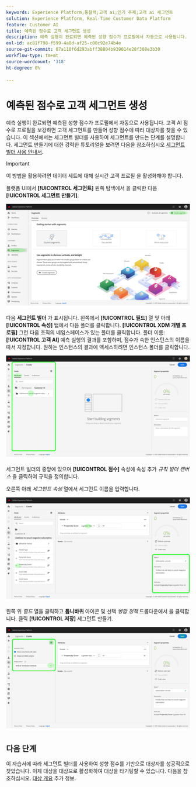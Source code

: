 ```yaml
---
keywords: Experience Platform;통찰력;고객 ai;인기 주제;고객 ai 세그먼트
solution: Experience Platform, Real-Time Customer Data Platform
feature: Customer AI
title: 예측된 점수로 고객 세그먼트 생성
description: 예측 실행이 완료되면 예측된 성향 점수가 프로필에서 자동으로 사용됩니다. 고객 AI 점수로 프로필을 보강하면 고객 세그먼트를 만들어 성향 점수에 따라 대상자를 찾을 수 있습니다. 이 섹션에서는 세그먼트 빌더를 사용하여 세그먼트를 만드는 단계를 설명합니다.
exl-id: ac81f798-f599-4a8d-af25-c00c92e74b4e
source-git-commit: 07a110f6d293abff38804b939014e28f308e3b30
workflow-type: tm+mt
source-wordcount: '318'
ht-degree: 0%

---
```


# 예측된 점수로 고객 세그먼트 생성

예측 실행이 완료되면 예측된 성향 점수가 프로필에서 자동으로 사용됩니다. 고객 AI 점수로 프로필을 보강하면 고객 세그먼트를 만들어 성향 점수에 따라 대상자를 찾을 수 있습니다. 이 섹션에서는 세그먼트 빌더를 사용하여 세그먼트를 만드는 단계를 설명합니다. 세그먼트 만들기에 대한 강력한 튜토리얼을 보려면 다음을 참조하십시오 [세그먼트 빌더 사용 안내서](../../../segmentation/ui/segment-builder.md).

>[!IMPORTANT]
>
>이 방법을 활용하려면 데이터 세트에 대해 실시간 고객 프로필 을 활성화해야 합니다.

플랫폼 UI에서 **[!UICONTROL 세그먼트]** 왼쪽 탐색에서 을 클릭한 다음 **[!UICONTROL 세그먼트 만들기]**.

![](../images/user-guide/segments.png)

다음 **세그먼트 빌더** 가 표시됩니다. 왼쪽에서 **[!UICONTROL 필드]** 열 및 아래 **[!UICONTROL 속성]** 탭에서 다음 폴더를 클릭합니다. **[!UICONTROL XDM 개별 프로필]** 그런 다음 조직의 네임스페이스가 있는 폴더를 클릭합니다. 폴더 이름: **[!UICONTROL 고객 AI]** 예측 실행의 결과를 포함하며, 점수가 속한 인스턴스의 이름을 따서 지정합니다. 원하는 인스턴스의 결과에 액세스하려면 인스턴스 폴더를 클릭합니다.

![](../images/user-guide/results.png)

세그먼트 빌더의 중앙에 있으며 **[!UICONTROL 점수]** 속성에 속성 추가 *규칙 빌더 캔버스* 을 클릭하여 규칙을 정의합니다.

오른쪽 아래 *세그먼트 속성* 열에서 세그먼트 이름을 입력합니다.

![](../images/user-guide/properties.png)

왼쪽 위 *필드* 열을 클릭하고 **톱니바퀴** 아이콘 및 선택 *병합 정책* 드롭다운에서 을 클릭합니다. 클릭 **[!UICONTROL 저장]** 세그먼트 만들기.

![](../images/user-guide/merge_policy.png)

## 다음 단계

이 자습서에 따라 세그먼트 빌더를 사용하여 성향 점수를 기반으로 대상자를 성공적으로 찾았습니다. 이제 대상을 대상으로 활성화하여 대상을 타기팅할 수 있습니다. 다음을 참조하십시오. [대상 개요](../../../destinations/home.md) 추가 정보.
